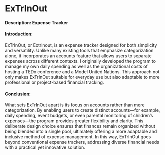 # ExTrInOut
#### Description: Expense Tracker

#### Introduction:
ExTrInOut, or Extrinout, is an expense tracker designed for both simplicity and versatility. Unlike many existing tools that emphasize categorization alone, it incorporates an accounts feature that allows users to separate expenses across different contexts. I originally developed the program to manage my own daily spending as well as the organizational costs of hosting a TEDx conference and a Model United Nations. This approach not only makes ExTrInOut suitable for everyday use but also adaptable to more professional or project-based financial tracking.

#### Conclusion:
What sets ExTrInOut apart is its focus on accounts rather than mere categorization. By enabling users to create distinct accounts—for example, daily spending, event budgets, or even parental monitoring of children’s expenses—the program provides greater flexibility and clarity. This deliberate design choice ensures that finances remain organized without being blended into a single pool, ultimately offering a more adaptable and inclusive method of expense management. In this way, ExTrInOut goes beyond conventional expense trackers, addressing diverse financial needs with a practical yet innovative solution.
